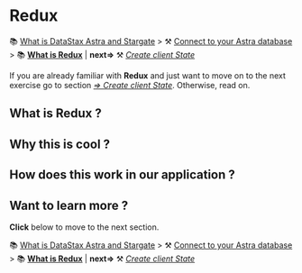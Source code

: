 # Redux 

📚 [What is DataStax Astra and Stargate](./README_Astra_Stargate.md) > ⚒️ [Connect to your Astra database](./README_step02.md) > 📚 **[What is Redux](#)** |  **next=>** ⚒️ *[Create client State](./README_step03.md)*

If you are already familiar with **Redux** and just want to move on to the next exercise go to section [*=> Create client State*](./README_step03.md). Otherwise, read on.

## What is Redux ? 


## Why this is cool ?



## How does this work in our application ?

## Want to learn more ?

**Click** below to move to the next section.

📚 [What is DataStax Astra and Stargate](./README_Astra_Stargate.md) > ⚒️ [Connect to your Astra database](./README_step02.md) > 📚 **[What is Redux](#)** |  **next=>** ⚒️ *[Create client State](./README_step03.md)*